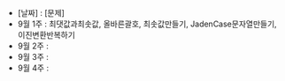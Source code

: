 - [날짜] : [문제]
- 9월 1주 : 최댓값과최솟값, 올바른괄호, 최솟값만들기, JadenCase문자열만들기, 이진변환반복하기
- 9월 2주 :
- 9월 3주 :
- 9월 4주 : 
